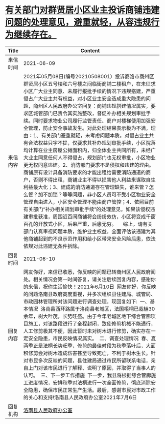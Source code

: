 # <a href="http://www.shangluo.gov.cn/zmhd/ldxxxx.jsp?urltype=leadermail.LeaderMailContentUrl&wbtreeid=1112&leadermailid=7359">有关部门对群贤居小区业主投诉商铺违建问题的处理意见，避重就轻，从容违规行为继续存在。</a>
|Title|Content|
|:---:|---|
|来信时间|2021-06-09|
|来信内容|2021年05月08日(编号20210508001）投诉商洛市商州区群贤居小区五号楼和六号楼之间临街商铺二楼租户，在未征求小区广大业主同意、未履行报批手续的情况下违规搭建，严重侵占广大业主共有权益，对小区业主安全造成重大隐患的问题，商州区人民政府办公室回复：商铺违规搭建情况属实，要求区城管部门已责令其实施整改，督促补办相关规划审批手续。同时要求物业公司履行监管责任、商户对楼梯使用加强安全管理，防止安全事故发生。对此处理结果表示极为不满，理由：1、有关部门避重就轻，未考虑问题本质，对侵占业主共有合法权益只字不提，仅要求其补办规划审批手续，小区院落均计算在业主房屋公摊面积内，归全体业主共同所有，未经广大业主同意任何人不得侵占，规划部门也无权审批，小区物业更无权同意违建。2、消防部门要求不是侵权和违建的理由。商铺原有设计具备消防要求的才能出租给需要消防通道的商户，否则不得出租，商铺业主不得以损害他人利益来谋取自生利益最大化；3、建成的消防通道存在管理缺失，谁来管？怎么管？加不加锁？等等问题，非小区人员可不受小区物业安全管理自由进入，小区安全管理不能由商户管控；4、依照目前有关部门“补办相关规划审批手续”的处理意见，如果该侵权违建审批获准，周围近百间商铺将会纷纷效仿，小区将变成千窗百孔的开放式小区，后果严重，后患无穷。     综上，请有关部门认真审视问题本质，维护业主权益，全面评估该违建为其他商铺起到的不良示范作用和给小区带来安全风险后患，依法依规对此违建无条件拆除。|
|回复时间|2021-06-10|
|回复内容|网友你好，来信已收悉，你反映的问题已转商州区人民政府阅处。相关情况会第一时间答复，请关注后续回复内容，感谢你的来信，祝你生活愉快！2021年6月10日  网友你好，你反映的问题洛南县政府高度重视，并多次组织县住建局、城管局、市政园林管理所对该问题进行调查处理，现回复如下:  一、基本情况  洛南县西环路属于洛南县老城区，法国梧桐已栽植30余年，树大叶茂，长势旺盛。由于今年老城区地下综合管廊项目施工，对该路段进行了全程封闭，致使修剪机械不能通行，人工修剪极其不便，因此暂时未对树木进行修剪，确实存在一定安全隐患，市民反映情况属实。  二、调查处理情况  春、夏两季正是法桐长势旺季，修剪的最佳时段为秋季落叶后，大面积修剪会对树木造成伤害甚至导致死亡，不利于树木生长。针对市民多次反映的问题，县住建局通过市民所留联系电话，亲自上门对该市民进行了解释、说明了原因，并取得了当事人的认可。  三、下一步工作措施  下一步，我县将根据综合管廊施工进度情况，安排秋季对法桐进行一次全面修剪，彻底消除安全隐患，确保市民正常生产生活。最后，感谢市民对市政工作的关心和支持!洛南县人民政府办公室2021年7月6日|
|回复机构|<a href="../../categories/agencies/洛南县人民政府办公室.md">洛南县人民政府办公室</a>|
